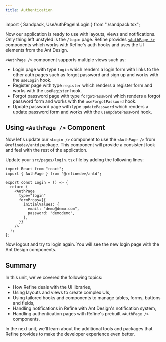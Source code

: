 ```yaml
---
title: Authentication
---
```


import { Sandpack, UseAuthPageInLogin } from "./sandpack.tsx";

<Sandpack>

Now our application is ready to use with layouts, views and notifications. Only thing left unstyled is the `/login` page. Refine provides [`<AuthPage />`](/docs/ui-integrations/ant-design/components/auth-page) components which works with Refine's auth hooks and uses the UI elements from the Ant Design.

`<AuthPage />` component supports multiple views such as:

- Login page with type `login` which renders a login form with links to the other auth pages such as forgot password and sign up and works with the `useLogin` hook.
- Register page with type `register` which renders a register form and works with the `useRegister` hook.
- Forgot password page with type `forgotPassword` which renders a forgot password form and works with the `useForgotPassword` hook.
- Update password page with type `updatePassword` which renders a update password form and works with the `useUpdatePassword` hook.

## Using `<AuthPage />` Component

Now let's update our `<Login />` component to use the `<AuthPage />` from `@refinedev/antd` package. This component will provide a consistent look and feel with the rest of the application.

Update your `src/pages/login.tsx` file by adding the following lines:

```tsx title="src/pages/login.tsx"
import React from "react";
import { AuthPage } from "@refinedev/antd";

export const Login = () => {
  return (
    <AuthPage
      type="login"
      formProps={{
        initialValues: {
          email: "demo@demo.com",
          password: "demodemo",
        },
      }}
    />
  );
};
```

<UseAuthPageInLogin />

Now logout and try to login again. You will see the new login page with the Ant Design components.

## Summary

In this unit, we've covered the following topics:

- How Refine deals with the UI libraries,
- Using layouts and views to create complex UIs,
- Using tailored hooks and components to manage tables, forms, buttons and fields,
- Handling notifications in Refine with Ant Design's notification system,
- Handling authentication pages with Refine's prebuilt `<AuthPage />` components.

In the next unit, we'll learn about the additional tools and packages that Refine provides to make the developer experience even better.

</Sandpack>
